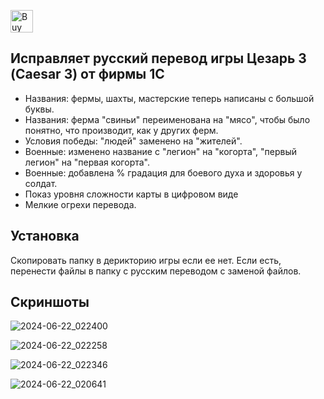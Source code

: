 <a href='https://ko-fi.com/Q5Q418BPJA' target='_blank'><img height='36' style='border:0px;height:36px;' src='https://storage.ko-fi.com/cdn/kofi3.png?v=6' border='0' alt='Buy Me a Coffee at ko-fi.com' /></a>

## Исправляет русский перевод игры Цезарь 3 (Caesar 3) от фирмы 1С
- Названия: фермы, шахты, мастерские теперь написаны с большой буквы.
- Названия: ферма "свиньи" переименована на "мясо", чтобы было понятно, что производит, как у других ферм.
- Условия победы: "людей" заменено на "жителей".
- Военные: изменено название с "легион" на "когорта", "первый легион" на "первая когорта".
- Военные: добавлена % градация для боевого духа и здоровья у солдат.
- Показ уровня сложности карты в цифровом виде
- Мелкие огрехи перевода.

## Установка
Скопировать папку в дерикторию игры если ее нет. Если есть, перенести файлы в папку с русским переводом с заменой файлов.

## Скриншоты

![2024-06-22_022400](https://github.com/eugenikus8/caesar3-fix-ru-locale-1C/assets/51211736/ffa3d35c-2bcd-40a0-b848-685a0a9ca62b)

![2024-06-22_022258](https://github.com/eugenikus8/caesar3-fix-ru-locale-1C/assets/51211736/2148e168-776f-4e14-97a9-d4a154c22da8)

![2024-06-22_022346](https://github.com/eugenikus8/caesar3-fix-ru-locale-1C/assets/51211736/ba9b2742-d36f-4d2b-8d39-d693f96dac06)

![2024-06-22_020641](https://github.com/eugenikus8/caesar3-fix-ru-locale-1C/assets/51211736/0e451e1e-59ce-4200-b68b-bc9bea210277)


